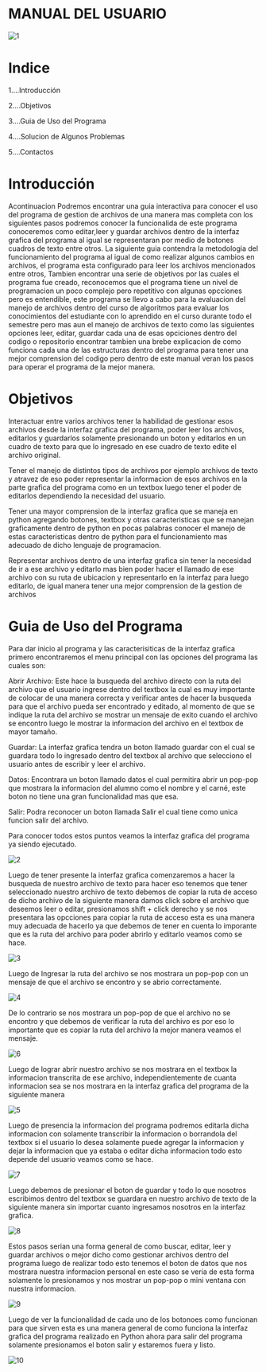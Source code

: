 # MANUAL DEL USUARIO

![1](https://user-images.githubusercontent.com/91577396/140593037-76e56723-a547-4781-8c22-db95d8a32c15.png)

# Indice

1....Introducción

2....Objetivos

3....Guia de Uso del Programa

4....Solucion de Algunos Problemas

5....Contactos

# Introducción
Acontinuacion Podremos encontrar una guia interactiva para conocer el uso del programa de gestion de archivos de una manera mas completa con los siguientes pasos podremos conocer la funcionalida de este programa conoceremos como editar,leer y guardar archivos dentro de la interfaz grafica del programa al igual se representaran por medio de botones cuadros de texto entre otros.
La siguiente guia contendra la metodologia del funcionamiento del programa al igual de como realizar algunos cambios en archivos, el programa esta configurado para leer los archivos mencionados entre otros, Tambien encontrar una serie de objetivos por las cuales el programa fue creado, reconocemos que el programa tiene un nivel de programacion un poco complejo pero repetitivo con algunas opcciones pero es entendible, este programa se llevo a cabo para la evaluacion del manejo de archivos dentro del curso de algoritmos para evaluar los conocimientos del estudiante con lo aprendido en el curso durante todo el semestre pero mas aun el manejo de archivos de texto como las siguientes opciones leer, editar, guardar cada una de esas opciciones dentro del codigo o repositorio encontrar tambien una brebe explicacion de como funciona cada una de las estructuras dentro del programa para tener una mejor comprension del codigo pero dentro de este manual veran los pasos para operar el programa de la mejor manera.


# Objetivos

Interactuar entre varios archivos tener la habilidad de gestionar esos archivos desde la interfaz grafica del programa, poder leer los archivos, editarlos y guardarlos solamente presionando un boton y editarlos en un cuadro de texto para que lo ingresado en ese cuadro de texto edite el archivo original.


Tener el manejo de distintos tipos de archivos por ejemplo archivos de texto y atravez de eso poder representar la informacion de esos archivos en la parte grafica del programa como en un textbox luego tener el poder de editarlos dependiendo la necesidad del usuario.

Tener una mayor comprension de la interfaz grafica que se maneja en python agregando botones, textbox y otras caracteristicas que se manejan graficamente dentro de python en pocas palabras conocer el manejo de estas caracteristicas dentro de python para el funcionamiento mas adecuado de dicho lenguaje de programacion.

Representar archivos dentro de una interfaz grafica sin tener la necesidad de ir a ese archivo y editarlo mas bien poder hacer el llamado de ese archivo con su ruta de ubicacion y representarlo en la interfaz para luego editarlo, de igual manera tener una mejor comprension de la gestion de archivos


# Guia de Uso del Programa
Para dar inicio al programa y las caracterisiticas de la interfaz grafica primero encontraremos el menu principal con las opciones del programa las cuales son:

Abrir Archivo: Este hace la busqueda del archivo directo con la ruta del archivo que el usuario ingrese dentro del textbox la cual es muy importante de colocar de una manera correcta y verificar antes de hacer la busqueda para que el archivo pueda ser encontrado y editado, al momento de que se indique la ruta del archivo se mostrar un mensaje de exito cuando el archivo se encontro luego le mostrar la informacion del archivo en el textbox de mayor tamaño.

Guardar: La interfaz grafica tendra un boton llamado guardar con el cual se guardara todo lo ingresado dentro del textbox al archivo que selecciono el usuario antes de escribir y leer el archivo.

Datos: Encontrara un boton llamado datos el cual permitira abrir un pop-pop que mostrara la informacion del alumno como el nombre y el carné, este boton no tiene una gran funcionalidad mas que esa.

Salir: Podra reconocer un boton llamada Salir el cual tiene como unica funcion salir del archivo.

Para conocer todos estos puntos veamos la interfaz grafica del programa ya siendo ejecutado.

![2](https://user-images.githubusercontent.com/91577396/140594771-c366a9d8-6f83-4fae-8d56-32eba051f81c.PNG)


Luego de tener presente la interfaz grafica comenzaremos a hacer la busqueda de nuestro archivo de texto para hacer eso tenemos que tener seleccionado nuestro archivo de texto debemos de copiar la ruta de acceso de dicho archivo de la siguiente manera damos click sobre el archivo que deseemos leer o editar, presionamos shift + click derecho y se nos presentara las opcciones para copiar la ruta de acceso esta es una manera muy adecuada de hacerlo ya que debemos de tener en cuenta lo imporante que es la ruta del archivo para poder abrirlo y editarlo veamos como se hace.

![3](https://user-images.githubusercontent.com/91577396/140595392-2384d233-781a-41ac-a84c-2b64ad7ff58e.PNG)

Luego de Ingresar la ruta del archivo se nos mostrara un pop-pop con un mensaje de que el archivo se encontro y se abrio correctamente.

![4](https://user-images.githubusercontent.com/91577396/140595404-acc8b193-69a8-4038-a70a-0bbca47ca18c.PNG)

De lo contrario se nos mostrara un pop-pop de que el archivo no se encontro y que debemos de verificar la ruta del archivo es por eso lo importante que es copiar la ruta del archivo la mejor manera veamos el mensaje.

![6](https://user-images.githubusercontent.com/91577396/140595989-d928a4e3-e725-4570-acab-65a6c65bbb9c.PNG)

Luego de lograr abrir nuestro archivo se nos mostrara en el textbox la informacion transcrita de ese archivo, independientemente de cuanta informacion sea se nos mostrara en la interfaz grafica del programa de la siguiente manera

![5](https://user-images.githubusercontent.com/91577396/140596096-89d81f33-035c-42f6-aeab-99b0b13ac85e.PNG)

Luego de presencia la informacion del programa podremos editarla dicha informacion con solamente transcribir la informacion o borrandola del textbox si el usuario lo desea solamente puede agregar la informacion y dejar la informacion que ya estaba o editar dicha informacion todo esto depende del usuario veamos como se hace.

![7](https://user-images.githubusercontent.com/91577396/140596188-36534f9f-5e8f-4480-86aa-6051caca8625.PNG)

Luego debemos de presionar el boton de guardar y todo lo que nosotros escribimos dentro del textbox se guardara en nuestro archivo de texto de la siguiente manera sin importar cuanto ingresamos nosotros en la interfaz grafica.

![8](https://user-images.githubusercontent.com/91577396/140596214-a5414a13-dc9c-4df5-b4ca-db5d553e96e5.PNG)

Estos pasos serian una forma general de como buscar, editar, leer y guardar archivos o mejor dicho como gestionar archivos dentro del programa luego de realizar todo esto tenemos el boton de datos que nos mostrara nuestra informacion personal en este caso se veria de esta forma solamente lo presionamos y nos mostrar un pop-pop o mini ventana con nuestra informacion.

![9](https://user-images.githubusercontent.com/91577396/140596276-ce309b4b-1e10-4be2-8167-a91af74dcfb9.PNG)

Luego de ver la funcionalidad de cada uno de los botonoes como funcionan para que sirven esta es una manera general de como funciona la interfaz grafica del programa realizado en Python ahora para salir del programa solamente presionamos el boton salir y estaremos fuera y listo.

![10](https://user-images.githubusercontent.com/91577396/140596299-7fb0d51e-17c8-4a06-ab35-3ffaddc11ea9.PNG)
